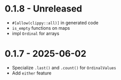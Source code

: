 # 0.1.8 - Unreleased

- `#[allow(clippy::all)]` in generated code
- `is_empty` functions on maps
- impl `Ordinal` for arrays

# 0.1.7 - 2025-06-02

- Specialize `.last()` and `.count()` for `OrdinalValues`
- Add `either` feature

